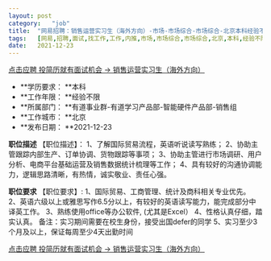 ```yaml
---
layout:	post
category:	"job"
title:	"网易招聘：销售运营实习生（海外方向）-市场-市场综合-市场综合-北京本科经验不限"
tags:	[网易,招聘,面试,找工作,工作,内推,市场,市场综合,市场综合,北京,本科,经验不限]
date:	2021-12-23
---
```


[点击应聘 投简历就有面试机会 -> 销售运营实习生（海外方向）](http://mobile.bole.netease.com/bole/boleDetail?id=18620&employeeId=346f03c3cda5f04c&key=all)



- **学历要求： **本科
- **工作年限： **经验不限
- **所属部门： **有道事业群-有道学习产品部-智能硬件产品部-销售组
- **工作城市： **北京
- **发布日期： **2021-12-23



**职位描述**
【职位描述】：
1、了解国际贸易流程，英语听说读写熟练； 
2、协助主管跟踪内部生产、订单协调、货物跟踪等事项；
3、协助主管进行市场调研、用户分析、电商平台基础运营及销售数据统计梳理等工作；
4、具有较好的沟通协调能力，逻辑思路清晰，有热情，诚实敬业、责任心强。



**职位要求**
【职位要求】:
1、国际贸易、工商管理、统计及商科相关专业优先。
2、英语六级以上或雅思写作6.5分以上，有较好的英语读写能力，能完成部分中译英工作。
3、熟练使用office等办公软件, (尤其是Excel）
4、性格认真仔细，踏实认真。
备注：实习期间需要在校生身份，接受出国defer的同学
5、实习至少3个月及以上，保证每周至少4天出勤时间




[点击应聘 投简历就有面试机会 -> 销售运营实习生（海外方向）](http://mobile.bole.netease.com/bole/boleDetail?id=18620&employeeId=346f03c3cda5f04c&key=all)
